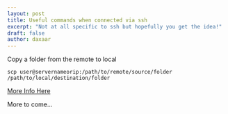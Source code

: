 ```yaml
---
layout: post
title: Useful commands when connected via ssh
excerpt: "Not at all specific to ssh but hopefully you get the idea!"
draft: false
author: daxaar
---
```


Copy a folder from the remote to local

`scp user@servernameorip:/path/to/remote/source/folder /path/to/local/destination/folder`

[More Info Here](http://www.hypexr.org/linux_scp_help.php)

More to come...
